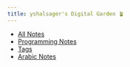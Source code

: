 ```yaml
---
title: yshalsager's Digital Garden 🪴
---
```


- [All Notes](/notes)
- [Programming Notes](/notes/programming)
- [Tags](/tags)
- [Arabic Notes](https://notes.yshalsager.com/ar/)
